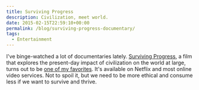 ```yaml
---
title: Surviving Progress
description: Civilization, meet world.
date: 2015-02-15T22:59:10+00:00
permalink: /blog/surviving-progress-documentary/
tags:
  - Entertainment
---
```


I've binge-watched a lot of documentaries lately. [Surviving Progress](https://en.wikipedia.org/wiki/Surviving_Progress), a film that explores the present-day impact of civilization on the world at large, turns out to be [one of my favorites](https://www.youtube.com/watch?v=6IAs3tMZneM). It's available on Netflix and most online video services. Not to spoil it, but we need to be more ethical and consume less if we want to survive and thrive.
